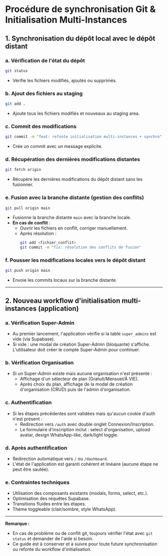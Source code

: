 # Procédure de synchronisation Git & Initialisation Multi-Instances

## 1. Synchronisation du dépôt local avec le dépôt distant

### a. Vérification de l'état du dépôt
```bash
git status
```
- Vérifie les fichiers modifiés, ajoutés ou supprimés.

### b. Ajout des fichiers au staging
```bash
git add .
```
- Ajoute tous les fichiers modifiés et nouveaux au staging area.

### c. Commit des modifications
```bash
git commit -m "feat: refonte initialisation multi-instances + synchro"
```
- Crée un commit avec un message explicite.

### d. Récupération des dernières modifications distantes
```bash
git fetch origin
```
- Récupère les dernières modifications du dépôt distant sans les fusionner.

### e. Fusion avec la branche distante (gestion des conflits)
```bash
git pull origin main
```
- Fusionne la branche distante `main` avec la branche locale.
- **En cas de conflit** :
  - Ouvrir les fichiers en conflit, corriger manuellement.
  - Après résolution :
    ```bash
    git add <fichier_conflit>
    git commit -m "fix: résolution des conflits de fusion"
    ```

### f. Pousser les modifications locales vers le dépôt distant
```bash
git push origin main
```
- Envoie les commits locaux sur la branche distante.

---

## 2. Nouveau workflow d'initialisation multi-instances (application)

### a. Vérification Super-Admin
- Au premier lancement, l'application vérifie si la table `super_admins` est vide (via Supabase).
- Si vide : une modal de création Super-Admin (bloquante) s'affiche. L'utilisateur doit créer le compte Super-Admin pour continuer.

### b. Vérification Organisation
- Si un Super-Admin existe mais aucune organisation n'est présente :
  - Affichage d'un sélecteur de plan (Gratuit/Mensuel/À VIE).
  - Après choix du plan, affichage de la modal de création d'organisation (CRUD) puis de l'admin d'organisation.

### c. Authentification
- Si les étapes précédentes sont validées mais qu'aucun cookie d'auth n'est présent :
  - Redirection vers `/auth` avec double onglet Connexion/Inscription.
  - Le formulaire d'inscription inclut : select d'organisation, upload avatar, design WhatsApp-like, dark/light toggle.

### d. Après authentification
- Redirection automatique vers `/` ou `/dashboard`.
- L'état de l'application est garanti cohérent et linéaire (aucune étape ne peut être sautée).

### e. Contraintes techniques
- Utilisation des composants existants (modals, forms, select, etc.).
- Optimisation des requêtes Supabase.
- Transitions fluides entre les étapes.
- Thème toggleable (clair/sombre, style WhatsApp).

---

**Remarque :**
- En cas de problème ou de conflit git, toujours vérifier l'état avec `git status` et demander de l'aide si besoin.
- Ce guide est à conserver et à suivre pour toute future synchronisation ou refonte du workflow d'initialisation.
